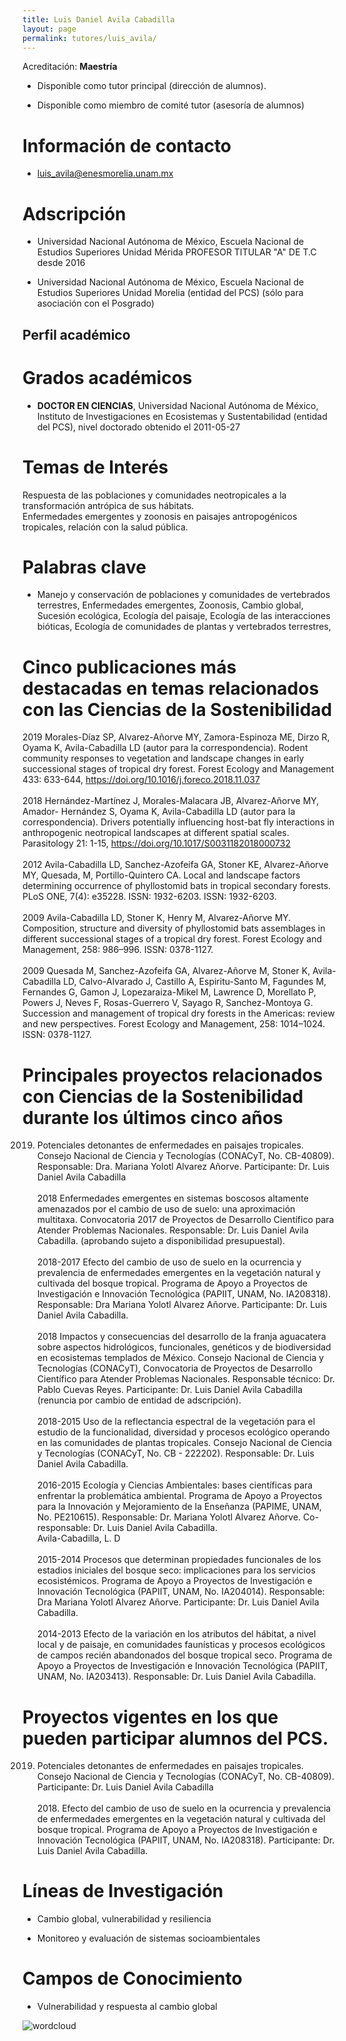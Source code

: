 ```yaml
---
title: Luis Daniel Avila Cabadilla
layout: page
permalink: tutores/luis_avila/
---
```


Acreditación: **Maestría**


 - Disponible como tutor principal (dirección de alumnos).


 - Disponible como miembro de comité tutor (asesoría de alumnos)





# Información de contacto

 - <luis_avila@enesmorelia.unam.mx>





# Adscripción


 - Universidad Nacional Autónoma de México, Escuela Nacional de Estudios Superiores Unidad Mérida     PROFESOR TITULAR &quot;A&quot; DE T.C desde 2016
 

 - Universidad Nacional Autónoma de México, Escuela Nacional de Estudios Superiores Unidad Morelia (entidad del PCS) (sólo para asociación con el Posgrado)  





## Perfil académico


# Grados académicos


 - **DOCTOR EN CIENCIAS**, Universidad Nacional Autónoma de México, Instituto de Investigaciones en Ecosistemas y Sustentabilidad (entidad del PCS), nivel doctorado obtenido el 2011-05-27




# Temas de Interés

Respuesta de las poblaciones y comunidades neotropicales a la transformación antrópica de sus hábitats.  
Enfermedades emergentes y zoonosis en paisajes antropogénicos tropicales, relación con la salud pública.



# Palabras clave


 - Manejo y conservación de poblaciones y comunidades de vertebrados terrestres, Enfermedades emergentes, Zoonosis, Cambio global, Sucesión ecológica, Ecología del paisaje, Ecología de las interacciones bióticas, Ecología de comunidades de plantas y vertebrados terrestres,




# Cinco publicaciones más destacadas en temas relacionados con las Ciencias de la Sostenibilidad

2019 Morales-Díaz SP, Alvarez-Añorve MY, Zamora-Espinoza ME, Dirzo R, Oyama K, Avila-Cabadilla LD (autor para la correspondencia). Rodent community responses to vegetation and landscape changes in early successional stages of tropical dry forest. Forest Ecology and Management 433: 633-644, https://doi.org/10.1016/j.foreco.2018.11.037<br /><br />2018 Hernández-Martínez J, Morales-Malacara JB, Alvarez-Añorve MY, Amador- Hernández S, Oyama K, Avila-Cabadilla LD (autor para la correspondencia). Drivers potentially influencing host-bat fly interactions in anthropogenic neotropical landscapes at different spatial scales. Parasitology 21: 1-15, https://doi.org/10.1017/S0031182018000732<br /><br />2012 Avila-Cabadilla LD, Sanchez-Azofeifa GA, Stoner KE, Alvarez-Añorve MY, Quesada, M, Portillo-Quintero CA. Local and landscape factors determining occurrence of phyllostomid bats in tropical secondary forests. PLoS ONE, 7(4): e35228. ISSN: 1932-6203. ISSN: 1932-6203. <br /><br />2009 Avila-Cabadilla LD, Stoner K, Henry M, Alvarez-Añorve MY. Composition, structure and diversity of phyllostomid bats assemblages in different successional stages of a tropical dry forest. Forest Ecology and Management, 258: 986–996. ISSN: 0378-1127. <br /><br />2009 Quesada M, Sanchez-Azofeifa GA, Alvarez-Añorve M, Stoner K, Avila-Cabadilla LD, Calvo-Alvarado J, Castillo A, Espiritu-Santo M, Fagundes M, Fernandes G, Gamon J, Lopezaraiza-Mikel M, Lawrence D, Morellato P, Powers J, Neves F, Rosas-Guerrero V, Sayago R, Sanchez-Montoya G. Succession and management of tropical dry forests in the Americas: review and new perspectives. Forest Ecology and Management, 258: 1014–1024. ISSN: 0378-1127.




# Principales proyectos relacionados con Ciencias de la Sostenibilidad durante los últimos cinco años

2019. Potenciales detonantes de enfermedades en paisajes tropicales. Consejo Nacional de Ciencia y Tecnologías (CONACyT, No. CB-40809). Responsable: Dra. Mariana Yolotl Alvarez Añorve. Participante: Dr. Luis Daniel Avila Cabadilla<br /><br />2018 Enfermedades emergentes en sistemas boscosos altamente amenazados por el cambio de uso de suelo: una aproximación multitaxa. Convocatoria 2017 de Proyectos de Desarrollo Científico para Atender Problemas Nacionales. Responsable: Dr. Luis Daniel Avila Cabadilla. (aprobando sujeto a disponibilidad presupuestal).<br /><br />2018-2017 Efecto del cambio de uso de suelo en la ocurrencia y prevalencia de enfermedades emergentes en la vegetación natural y cultivada del bosque tropical. Programa de Apoyo a Proyectos de Investigación e Innovación Tecnológica (PAPIIT, UNAM, No. IA208318). Responsable: Dra Mariana Yolotl Alvarez Añorve. Participante: Dr. Luis Daniel Avila Cabadilla.<br /><br />2018 Impactos y consecuencias del desarrollo de la franja aguacatera sobre aspectos hidrológicos, funcionales, genéticos y de biodiversidad en ecosistemas templados de México. Consejo Nacional de Ciencia y Tecnologías (CONACyT), Convocatoria de Proyectos de Desarrollo Científico para Atender Problemas Nacionales. Responsable técnico: Dr. Pablo Cuevas Reyes. Participante: Dr. Luis Daniel Avila Cabadilla (renuncia por cambio de entidad de adscripción).<br /><br />2018-2015 Uso de la reflectancia espectral de la vegetación para el estudio de la funcionalidad, diversidad y procesos ecológico operando en las comunidades de plantas tropicales. Consejo Nacional de Ciencia y Tecnologías (CONACyT, No. CB - 222202). Responsable: Dr. Luis Daniel Avila Cabadilla.<br /><br />2016-2015 Ecología y Ciencias Ambientales: bases científicas para enfrentar la problemática ambiental. Programa de Apoyo a Proyectos para la Innovación y Mejoramiento de la Enseñanza (PAPIME, UNAM, No. PE210615). Responsable: Dr. Mariana Yolotl Alvarez Añorve. Co-responsable: Dr. Luis Daniel Avila Cabadilla.<br />Avila-Cabadilla, L. D<br /><br />2015-2014 Procesos que determinan propiedades funcionales de los estadios iniciales del bosque seco: implicaciones para los servicios ecosistémicos. Programa de Apoyo a Proyectos de Investigación e Innovación Tecnológica (PAPIIT, UNAM, No. IA204014). Responsable: Dra Mariana Yolotl Alvarez Añorve. Participante: Dr. Luis Daniel Avila Cabadilla.<br /><br />2014-2013 Efecto de la variación en los atributos del hábitat, a nivel local y de paisaje, en comunidades faunísticas y procesos ecológicos de campos recién abandonados del bosque tropical seco. Programa de Apoyo a Proyectos de Investigación e Innovación Tecnológica (PAPIIT, UNAM, No. IA203413). Responsable: Dr. Luis Daniel Avila Cabadilla.




# Proyectos vigentes en los que pueden participar alumnos del PCS.

2019. Potenciales detonantes de enfermedades en paisajes tropicales. Consejo Nacional de Ciencia y Tecnologías (CONACyT, No. CB-40809). Participante: Dr. Luis Daniel Avila Cabadilla<br /><br />2018. Efecto del cambio de uso de suelo en la ocurrencia y prevalencia de enfermedades emergentes en la vegetación natural y cultivada del bosque tropical. Programa de Apoyo a Proyectos de Investigación e Innovación Tecnológica (PAPIIT, UNAM, No. IA208318). Participante: Dr. Luis Daniel Avila Cabadilla.




# Líneas de Investigación


 - Cambio global, vulnerabilidad y resiliencia

 - Monitoreo y evaluación de sistemas socioambientales





# Campos de Conocimiento

 - Vulnerabilidad y respuesta al cambio global



![wordcloud](https://sostenibilidad.posgrado.unam.mx/media/perfil-academico/211/wordcloud.png)
